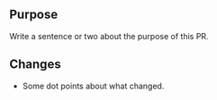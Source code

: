 ## Purpose

Write a sentence or two about the purpose of this PR.

## Changes

- Some dot points about what changed.
